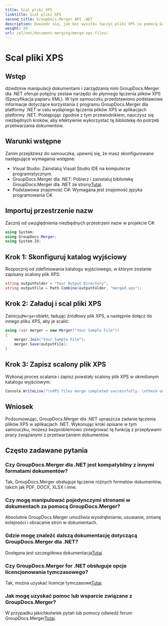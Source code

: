 ```yaml
---
title: Scal pliki XPS
linktitle: Scal pliki XPS
second_title: GroupDocs.Merger API .NET
description: Dowiedz się, jak bez wysiłku łączyć pliki XPS za pomocą GroupDocs.Merger dla .NET. Uprość przetwarzanie dokumentów w aplikacjach .NET.
weight: 20
url: /pl/net/document-merging/merge-xps-files/
---
```


# Scal pliki XPS

## Wstęp
dziedzinie manipulacji dokumentami i zarządzania nimi GroupDocs.Merger dla .NET oferuje potężny zestaw narzędzi do płynnego łączenia plików XPS (Specyfikacja papieru XML). W tym samouczku przedstawiono podstawowe informacje dotyczące korzystania z programu GroupDocs.Merger dla platformy .NET w celu wydajnego łączenia plików XPS w aplikacjach platformy .NET. Postępując zgodnie z tym przewodnikiem, nauczysz się niezbędnych kroków, aby efektywnie wykorzystać tę bibliotekę do potrzeb przetwarzania dokumentów.
## Warunki wstępne
Zanim przejdziesz do samouczka, upewnij się, że masz skonfigurowane następujące wymagania wstępne:
- Visual Studio: Zainstaluj Visual Studio IDE na komputerze programistycznym.
-  GroupDocs.Merger dla .NET: Pobierz i zainstaluj bibliotekę GroupDocs.Merger dla .NET ze strony[Tutaj](https://releases.groupdocs.com/merger/net/).
- Podstawowa znajomość C#: Wymagana jest znajomość języka programowania C#.

## Importuj przestrzenie nazw
Zacznij od uwzględnienia niezbędnych przestrzeni nazw w projekcie C#:
```csharp
using System; 
using GroupDocs.Merger;
using System.IO;
```
## Krok 1: Skonfiguruj katalog wyjściowy
Rozpocznij od zdefiniowania katalogu wyjściowego, w którym zostanie zapisany scalony plik XPS:
```csharp
string outputFolder = "Your Output Directory";
string outputFile = Path.Combine(outputFolder, "merged.xps");
```
## Krok 2: Załaduj i scal pliki XPS
 Zainicjuj`Merger`obiekt, ładując źródłowy plik XPS, a następnie dołącz do innego pliku XPS, aby je scalić:
```csharp
using (var merger = new Merger("Your Sample File"))
{
    merger.Join("Your Sample File");
    merger.Save(outputFile);
}
```
## Krok 3: Zapisz scalony plik XPS
Wykonaj proces scalania i zapisz powstały scalony plik XPS w określonym katalogu wyjściowym:
```csharp
Console.WriteLine("\nXPS files merge completed successfully. \nCheck output in {0}", outputFolder);
```

## Wniosek
Podsumowując, GroupDocs.Merger dla .NET upraszcza zadanie łączenia plików XPS w aplikacjach .NET. Wykonując kroki opisane w tym samouczku, możesz bezproblemowo zintegrować tę funkcję z przepływami pracy związanymi z przetwarzaniem dokumentów.

## Często zadawane pytania
### Czy GroupDocs.Merger dla .NET jest kompatybilny z innymi formatami dokumentów?
Tak, GroupDocs.Merger obsługuje łączenie różnych formatów dokumentów, takich jak PDF, DOCX, XLSX i inne.
### Czy mogę manipulować pojedynczymi stronami w dokumentach za pomocą GroupDocs.Merger?
Absolutnie GroupDocs.Merger umożliwia wyodrębnianie, usuwanie, zmianę kolejności i obracanie stron w dokumentach.
### Gdzie mogę znaleźć dalszą dokumentację dotyczącą GroupDocs.Merger dla .NET?
 Dostępna jest szczegółowa dokumentacja[Tutaj](https://tutorials.groupdocs.com/merger/net/).
### Czy GroupDocs.Merger for .NET obsługuje opcje licencjonowania tymczasowego?
 Tak, można uzyskać licencje tymczasowe[Tutaj](https://purchase.groupdocs.com/temporary-license/).
### Jak mogę uzyskać pomoc lub wsparcie związane z GroupDocs.Merger?
 W przypadku jakichkolwiek pytań lub pomocy odwiedź forum GroupDocs.Merger[Tutaj](https://forum.groupdocs.com/c/merger/32).
